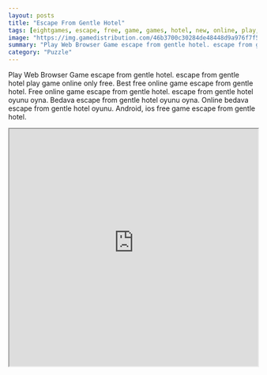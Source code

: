 ```yaml
---
layout: posts
title: "Escape From Gentle Hotel"
tags: [eightgames, escape, free, game, games, hotel, new, online, play, download, gentle, free, online, games, oyna, game, free, games, play, play, games]
image: "https://img.gamedistribution.com/46b3700c30284de48448d9a976f7f520.jpg"
summary: "Play Web Browser Game escape from gentle hotel. escape from gentle hotel play game online only free. Best free online game escape from gentle hotel. Free online game escape from gentle hotel. escape from gentle hotel oyunu oyna. Bedava escape from gentle hotel oyunu oyna. Online bedava escape from gentle hotel oyunu. Android, ios free game escape from gentle hotel."
category: "Puzzle"
---
```


Play Web Browser Game escape from gentle hotel. escape from gentle hotel play game online only free. Best free online game escape from gentle hotel. Free online game escape from gentle hotel. escape from gentle hotel oyunu oyna. Bedava escape from gentle hotel oyunu oyna. Online bedava escape from gentle hotel oyunu. Android, ios free game escape from gentle hotel.

<iframe width="100%" height="480px;" src="https://flash.gamedistribution.com?game=46b3700c30284de48448d9a976f7f520"></iframe>